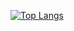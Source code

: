 [![Top Langs](https://github-readme-stats.vercel.app/api/top-langs/?username=danieldk100&theme=radical&layout=compact)](https://github.com/DanielDK100)
